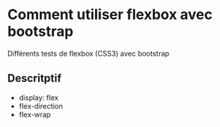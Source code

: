 # Comment utiliser flexbox avec bootstrap

Différents tests de flexbox (CSS3) avec bootstrap

## Descritptif
- display: flex
- flex-direction
- flex-wrap

